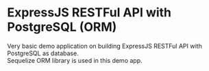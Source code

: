 # ExpressJS RESTFul API with PostgreSQL (ORM)

Very basic demo application on building ExpressJS RESTFul API with PostgreSQL as database.
</br>
Sequelize ORM library is used in this demo app. 